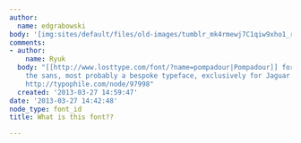 ```yaml
---
author:
  name: edgrabowski
body: '[img:sites/default/files/old-images/tumblr_mk4rmewj7C1qiw9xho1_r1_1280_5617.png.jpeg]'
comments:
- author:
    name: Ryuk
  body: "[[http://www.losttype.com/font/?name=pompadour|Pompadour]] for numerals.\r\nFor
    the sans, most probably a bespoke typeface, exclusively for Jaguar. Previous discussion:
    http://typophile.com/node/97998"
  created: '2013-03-27 14:59:47'
date: '2013-03-27 14:42:48'
node_type: font_id
title: What is this font??

---
```


